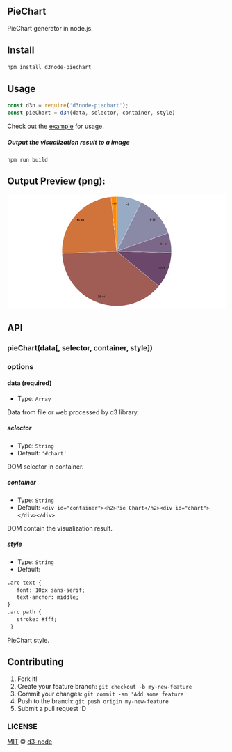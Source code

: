 ## PieChart

PieChart generator in node.js.


## Install

```bash
npm install d3node-piechart
```

## Usage

```js
const d3n = require('d3node-piechart');
const pieChart = d3n(data, selector, container, style)
```

Check out the [example](./example) for usage.

##### Output the visualization result to a image

```
npm run build
```

## Output Preview (png):

![chart](./example/output.png)

## API

### pieChart(data[, selector, container, style])

### options

#### data (required)

- Type: `Array`

Data from file or web processed by d3 library.

##### selector

- Type: `String`
- Default: `'#chart'`

DOM selector in container.

##### container

- Type: `String`
- Default: `<div id="container"><h2>Pie Chart</h2><div id="chart"></div></div>`

DOM contain the visualization result.

##### style

- Type: `String`<br>
- Default:
```html
.arc text {
   font: 10px sans-serif;
   text-anchor: middle;
}
.arc path {
   stroke: #fff;
 }
```
PieChart style.

## Contributing

1. Fork it!
2. Create your feature branch: `git checkout -b my-new-feature`
3. Commit your changes: `git commit -am 'Add some feature'`
4. Push to the branch: `git push origin my-new-feature`
5. Submit a pull request :D


### LICENSE

[MIT](LICENSE) &copy; [d3-node](https://github.com/d3-node)
